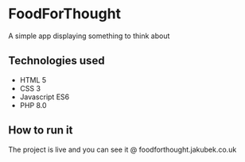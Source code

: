 # FoodForThought

A simple app displaying something to think about

## Technologies used

* HTML 5
* CSS 3
* Javascript ES6
* PHP 8.0

## How to run it

The project is live and you can see it
@ foodforthought.jakubek.co.uk
